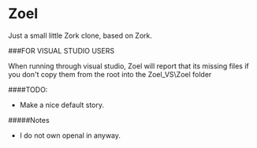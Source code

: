 Zoel
====

Just a small little Zork clone, based on Zork.

###FOR VISUAL STUDIO USERS

When running through visual studio, Zoel will report that its missing files if you don't copy them from the root into the Zoel_VS\Zoel folder

####TODO:

* Make a nice default story.

#####Notes

* I do not own openal in anyway.
